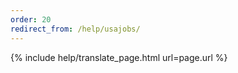 ```yaml
---
order: 20
redirect_from: /help/usajobs/
---
```


{% include help/translate_page.html url=page.url %}
